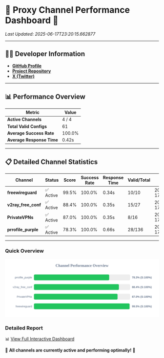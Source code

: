 # 🌟 Proxy Channel Performance Dashboard 🌟

_Last Updated: 2025-06-17T23:20:15.662877_

---

## 👩‍💻 Developer Information

- **[GitHub Profile](https://github.com/4n0nymou3)**  
- **[Project Repository](https://github.com/4n0nymou3/multi-proxy-config-fetcher)**  
- **[X (Twitter)](https://x.com/4n0nymou3)**  

---

## 📊 Performance Overview

| Metric                | Value       |
|-----------------------|-------------|
| **Active Channels**   | 4 / 4       |
| **Total Valid Configs** | 61          |
| **Average Success Rate** | 100.0%      |
| **Average Response Time** | 0.42s       |

---

## 📋 Detailed Channel Statistics

| Channel          | Status     | Score  | Success Rate | Response Time | Valid/Total | Last Success               |
|------------------|------------|--------|--------------|---------------|-------------|----------------------------|
| **freewireguard**  | ✅ Active  | 99.5%  | 100.0% | 0.34s         | 10/10       | 2025-06-17T23:20:15.661120 |
| **v2ray_free_conf**  | ✅ Active  | 88.4%  | 100.0% | 0.35s         | 15/27       | 2025-06-17T23:20:14.905430 |
| **PrivateVPNs**  | ✅ Active  | 87.0%  | 100.0% | 0.35s         | 8/16       | 2025-06-17T23:20:15.293914 |
| **prrofile_purple**  | ✅ Active  | 78.3%  | 100.0% | 0.66s         | 28/136       | 2025-06-17T23:20:14.500699 |

---

### Quick Overview
<div align="center">
  <a href="https://raw.githubusercontent.com/nullluser/NullRepo/refs/heads/main/assets/channel_stats_chart.svg">
    <img src="https://raw.githubusercontent.com/nullluser/NullRepo/refs/heads/main/assets/channel_stats_chart.svg" alt="Source Performance Statistics" width="800">
  </a>
</div>

### Detailed Report
📊 [View Full Interactive Dashboard](https://htmlpreview.github.io/?https://github.com/nullluser/NullRepo/blob/main/assets/performance_report.html)

🎉 **All channels are currently active and performing optimally!** 🎉
